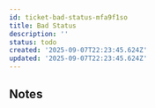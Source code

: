 ```yaml
---
id: ticket-bad-status-mfa9f1so
title: Bad Status
description: ''
status: todo
created: '2025-09-07T22:23:45.624Z'
updated: '2025-09-07T22:23:45.624Z'
---
```


## Notes

